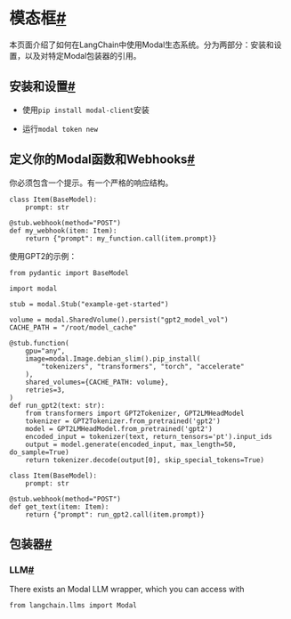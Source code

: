 

模态框[#](#modal "此标题的永久链接")
=========================

本页面介绍了如何在LangChain中使用Modal生态系统。分为两部分：安装和设置，以及对特定Modal包装器的引用。

安装和设置[#](#installation-and-setup "此标题的永久链接")
--------------------------------------------

* 使用`pip install modal-client`安装

* 运行`modal token new`

定义你的Modal函数和Webhooks[#](#define-your-modal-functions-and-webhooks "此标题的永久链接")
-----------------------------------------------------------------------------

你必须包含一个提示。有一个严格的响应结构。

```
class Item(BaseModel):
    prompt: str

@stub.webhook(method="POST")
def my_webhook(item: Item):
    return {"prompt": my_function.call(item.prompt)}

```

使用GPT2的示例：

```
from pydantic import BaseModel

import modal

stub = modal.Stub("example-get-started")

volume = modal.SharedVolume().persist("gpt2_model_vol")
CACHE_PATH = "/root/model_cache"

@stub.function(
    gpu="any",
    image=modal.Image.debian_slim().pip_install(
        "tokenizers", "transformers", "torch", "accelerate"
    ),
    shared_volumes={CACHE_PATH: volume},
    retries=3,
)
def run_gpt2(text: str):
    from transformers import GPT2Tokenizer, GPT2LMHeadModel
    tokenizer = GPT2Tokenizer.from_pretrained('gpt2')
    model = GPT2LMHeadModel.from_pretrained('gpt2')
    encoded_input = tokenizer(text, return_tensors='pt').input_ids
    output = model.generate(encoded_input, max_length=50, do_sample=True)
    return tokenizer.decode(output[0], skip_special_tokens=True)

class Item(BaseModel):
    prompt: str

@stub.webhook(method="POST")
def get_text(item: Item):
    return {"prompt": run_gpt2.call(item.prompt)}

```

包装器[#](#wrappers "此标题的永久链接")
----------------------------

### LLM[#](#llm "Permalink to this headline")

There exists an Modal LLM wrapper, which you can access with

```
from langchain.llms import Modal

```

